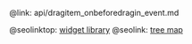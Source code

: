 @link: api/dragitem_onbeforedragin_event.md

@seolinktop: [widget library](https://webix.com)
@seolink: [tree map](https://webix.com/widget/treemap/)